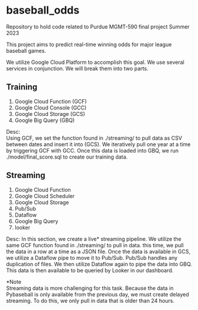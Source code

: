 # baseball_odds
Repository to hold code related to Purdue MGMT-590 final project Summer 2023

This project aims to predict real-time winning odds for major league baseball games.  

We utilize Google Cloud Platform to accomplish this goal. We use several services in conjunction. We will break them into two parts.

Training
------------
1. Google Cloud Function (GCF)
2. Google Cloud Console (GCC)
3. Google Cloud Storage (GCS)
4. Google Big Query (GBQ)

Desc:  
Using GCF, we set the function found in ./streaming/ to pull data as CSV between dates and insert it into (GCS). We iteratively pull one year at a time by triggering GCF with GCC. Once this data is loaded into GBQ, we run ./model/final_score.sql to create our training data.

Streaming
------------
1. Google Cloud Function
2. Google Cloud Scheduler
3. Google Cloud Storage
4. Pub/Sub
6. Dataflow
7. Google Big Query
8. looker

Desc: 
In this section, we create a live* streaming pipeline. We utilize the same GCF function found in  ./streaming/ to pull in data. this time, we pull the data in a row at a time as a JSON file. Once the data is available in GCS, we utilize a Dataflow pipe to move it to Pub/Sub. Pub/Sub handles any duplication of files. We then utilize Dataflow again to pipe the data into GBQ. This data is then available to be queried by Looker in our dashboard. 

*Note  
Streaming data is more challenging for this task. Because the data in Pybaseball is only available from the previous day, we must create delayed streaming. To do this, we only pull in data that is older than 24 hours.    
